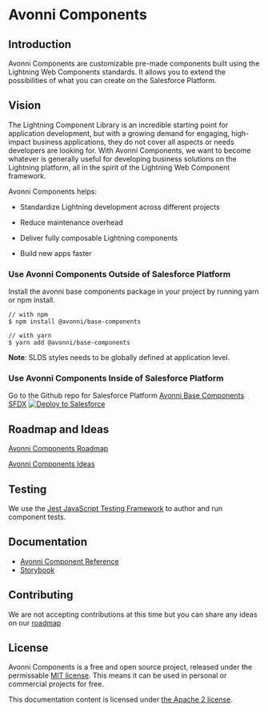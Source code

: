 # Avonni Components

## Introduction

Avonni Components are customizable pre-made components built using the Lightning Web Components standards. It allows you to extend the possibilities of what you can create on the Salesforce Platform.

## Vision

The Lightning Component Library is an incredible starting point for application development, but with a growing demand for engaging, high-impact business applications, they do not cover all aspects or needs developers are looking for. With Avonni Components, we want to become whatever is generally useful for developing business solutions on the Lightning platform, all in the spirit of the Lightning Web Component framework. 

Avonni Components helps: 

*   Standardize Lightning development across different projects
    
*   Reduce maintenance overhead 
    
*   Deliver fully composable Lightning components
    
*   Build new apps faster

### Use Avonni Components Outside of Salesforce Platform 

Install the avonni base components package in your project by running yarn or npm install.

```
// with npm
$ npm install @avonni/base-components

// with yarn
$ yarn add @avonni/base-components
```

**Note**: SLDS styles needs to be globally defined at application level.

### Use Avonni Components Inside of Salesforce Platform

Go to the Github repo for Salesforce Platform [Avonni Base Components SFDX](https://github.com/avonni/base-components-sfdx)
<a href="https://githubsfdeploy.herokuapp.com?owner=avonni&repo=base-components-sfdx&ref=main">
    <img alt="Deploy to Salesforce" src="https://raw.githubusercontent.com/afawcett/githubsfdeploy/master/deploy.png">
</a>

## Roadmap and Ideas

[Avonni Components Roadmap](https://roadmap.avonnicomponents.com/)

[Avonni Components Ideas](https://roadmap.avonnicomponents.com/tabs/8-ideas)

## Testing

We use the [Jest JavaScript Testing Framework](https://jestjs.io/docs/en/getting-started) to author and run component tests.

## Documentation

- [Avonni Component Reference](https://www.avonnicomponents.com/)
- [Storybook](https://storybook.avonnicomponents.com/)

## Contributing

We are not accepting contributions at this time but you can share any ideas on our [roadmap](https://roadmap.avonnicomponents.com/tabs/8-ideas)

## License

Avonni Components is a free and open source project, released under the permissable [MIT license](https://opensource.org/licenses/MIT). This means it can be used in personal or commercial projects for free. 

This documentation content is licensed under [the Apache 2 license](https://www.apache.org/licenses/LICENSE-2.0).
